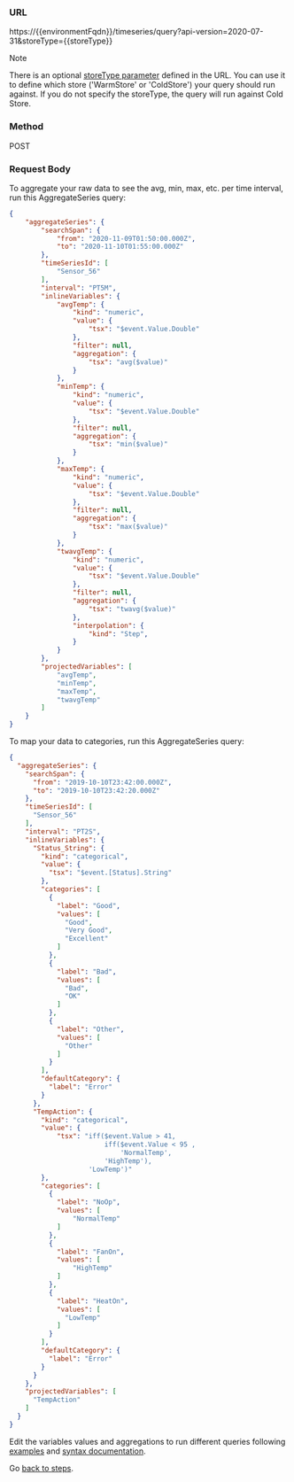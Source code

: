 ### URL
https://{{environmentFqdn}}/timeseries/query?api-version=2020-07-31&storeType={{storeType}}

> [!NOTE]
> There is an optional [storeType parameter](https://docs.microsoft.com/rest/api/time-series-insights/dataaccessgen2/query/execute#uri-parameters) defined in the URL. You can use it to define which store ('WarmStore' or 'ColdStore') your query should run against. If you do not specify the storeType, the query will run against Cold Store. 

### Method
POST

### Request Body
To aggregate your raw data to see the avg, min, max, etc. per time interval, run this AggregateSeries query: 

```JSON
{
    "aggregateSeries": {
        "searchSpan": {
            "from": "2020-11-09T01:50:00.000Z",
            "to": "2020-11-10T01:55:00.000Z"
        },
        "timeSeriesId": [
            "Sensor_56"
        ],
        "interval": "PT5M",
        "inlineVariables": {
            "avgTemp": {
                "kind": "numeric",
                "value": {
                    "tsx": "$event.Value.Double"
                },
                "filter": null,
                "aggregation": {
                    "tsx": "avg($value)"
                }
            },
            "minTemp": {
                "kind": "numeric",
                "value": {
                    "tsx": "$event.Value.Double"
                },
                "filter": null,
                "aggregation": {
                    "tsx": "min($value)"
                }
            },
            "maxTemp": {
                "kind": "numeric",
                "value": {
                    "tsx": "$event.Value.Double"
                },
                "filter": null,
                "aggregation": {
                    "tsx": "max($value)"
                }
            }, 
            "twavgTemp": {
                "kind": "numeric",
                "value": {
                    "tsx": "$event.Value.Double"
                },
                "filter": null,
                "aggregation": {
                    "tsx": "twavg($value)"
                },
                "interpolation": {
                    "kind": "Step",
                }
            }
        },
        "projectedVariables": [
            "avgTemp",
            "minTemp",
            "maxTemp",
            "twavgTemp"
        ]
    }
}
```

To map your data to categories, run this AggregateSeries query:

```JSON
{
  "aggregateSeries": {
    "searchSpan": {
      "from": "2019-10-10T23:42:00.000Z",
      "to": "2019-10-10T23:42:20.000Z"
    },
    "timeSeriesId": [
      "Sensor_56"
    ],
    "interval": "PT2S",
    "inlineVariables": {
      "Status_String": {
        "kind": "categorical",
        "value": {
          "tsx": "$event.[Status].String"
        },
        "categories": [
          {
            "label": "Good",
            "values": [
              "Good",
              "Very Good",
              "Excellent"
            ]
          },
          {
            "label": "Bad",
            "values": [
              "Bad",
              "OK"
            ]
          },
          {
            "label": "Other",
            "values": [
              "Other"
            ]
          }
        ],
        "defaultCategory": {
          "label": "Error"
        }
      },
      "TempAction": {
        "kind": "categorical",
        "value": {
            "tsx": "iff($event.Value > 41, 
                        iff($event.Value < 95 , 
                            'NormalTemp', 
                        'HighTemp'), 
                    'LowTemp')"
        },
        "categories": [
          {
            "label": "NoOp",
            "values": [
                "NormalTemp"
            ]
          },
          {
            "label": "FanOn",
            "values": [
                "HighTemp"
            ]
          },
          {
            "label": "HeatOn",
            "values": [
              "LowTemp"
            ]
          }
        ],
        "defaultCategory": {
          "label": "Error"
        }
      }
    },
    "projectedVariables": [
      "TempAction"
    ]
  }
}
```

Edit the variables values and aggregations to run different queries following [examples](https://docs.microsoft.com/rest/api/time-series-insights/dataaccessgen2/query/execute#examples) and [syntax documentation](https://docs.microsoft.com/rest/api/time-series-insights/reference-time-series-expression-syntax).

Go [back to steps](../step-06-postman-apis/README.md).
